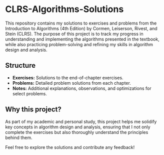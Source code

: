 # CLRS-Algorithms-Solutions

This repository contains my solutions to exercises and problems from the Introduction to Algorithms (4th Edition) by Cormen, Leiserson, Rivest, and Stein (CLRS). The purpose of this project is to track my progress in understanding and implementing the algorithms presented in the textbook, while also practicing problem-solving and refining my skills in algorithm design and analysis.

## Structure
- **Exercises:** Solutions to the end-of-chapter exercises.
- **Problems:** Detailed problem solutions from each chapter.
- **Notes:** Additional explanations, observations, and optimizations for select problems.

## Why this project?
As part of my academic and personal study, this project helps me solidify key concepts in algorithm design and analysis, ensuring that I not only complete the exercises but also thoroughly understand the principles behind them.

Feel free to explore the solutions and contribute any feedback!
